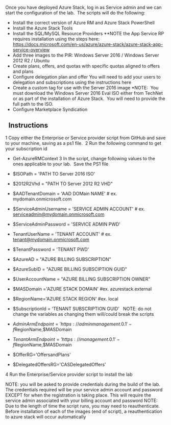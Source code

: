 Once you have deployed Azure Stack, log in as Service admin and we can start the configuration of the lab.  The scripts will do the following:

* Install the correct version of Azure RM and Azure Stack PowerShell
* Install the Azure Stack Tools
* Install the SQL/MySQL Resource Providers  **NOTE the App Service RP requires installation using the steps here: https://docs.microsoft.com/en-us/azure/azure-stack/azure-stack-app-service-overview
* Add three images to the PIR: Windows Server 2016 / Windows Server 2012 R2 / Ubuntu
* Create plans, offers, and quotas with specific quotas aligned to offers and plans
* Configure delegation plan and offer You will need to add your users to delegation and subscriptions using the instructions here
* Create a custom tag for use with the Server 2016 image
     *NOTE:  You must download the Windows Server 2016 Eval ISO either from TechNet or as part of the installation of Azure Stack.  You will need to provide the full path to the ISO. 
* Configure Marketplace Syndication 



 
Instructions
--------------- 

1 Copy either the Enterprise or Service provider script from GitHub and save to your machine, saving as a ps1 file. 
2 Run the following command to get your subscription id
*  Get-AzureRMContext
3 In the script, change following values to the ones applicable to your lab.  Save the PS1 file
 
 * $ISOPath = 'PATH TO Server 2016 ISO'
 * $2012R2Vhd = "PATH TO Server 2012 R2 VHD"
 * $AADTenantDomain = 'AAD DOMain NAME'  # ex. mydomain.onmicrosoft.com
 * $ServiceAdminUsername = 'SERVICE ADMIN ACCOUNT' # ex. serviceadmin@mydomain.onmicrosoft.com
 * $ServiceAdminPassword = 'SERVICE ADMIN PWD'
 * TenantUserName = 'TENANT ACCOUNT' # ex. tenant@mydomain.onmicrosoft.com
 * $TenantPassword = 'TENANT PWD'
 * $AzureAD = "AZURE BILLING SUBSCRIPTION"
 * $AzureSubID = "AZURE BILLING SUBSCIPTION GUID"
 * $UserAccountName = "AZURE BILLING SUBSCRIPTION OWNER"
 * $MASDomain ='AZURE STACK DOMAIN' #ex. azurestack.external
 * $RegionName='AZURE STACK REGION' #ex. local 
 * $SubscriptionId = 'TENANT SUBSCRIPTION GUID'
 
NOTE: do not change the variables as changing them will/could break the scripts
 * $AdminArmEndpoint = 'https://adminmanagement.{0}.{1}' -f $RegionName,$MASDomain
 * $TenantArmEndpoint = 'https://management.{0}.{1}' -f $RegionName,$MASDomain
 * $OfferRG='OffersandPlans'
 * $DelegatedOffersRG='CASDelegatedOffers'
     
4 Run the Enterprise/Service provider script to install the lab

NOTE: you will be asked to provide credentials during the build of the lab.  The credentials required will be your service admin account and password EXCEPT for when the registration is taking place.  This will require the service admin associated with your billing account and password
NOTE: Due to the length of time the script runs, you may need to reauthenticate.  Before installation of each of the images (end of script), a reauthentication to azure stack will occur automatically
